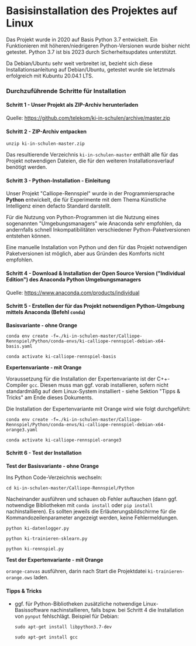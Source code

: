 # Basisinstallation des Projektes auf Linux

Das Projekt wurde in 2020 auf Basis Python 3.7 entwickelt. Ein Funktionieren mit höheren/niedrigeren Python-Versionen wurde bisher nicht getestet. Python 3.7 ist bis 2023 durch Sicherheitsupdates unterstützt.

Da Debian/Ubuntu sehr weit verbreitet ist, bezieht sich diese Installationsanleitung auf Debian/Ubuntu, getestet wurde sie letztmals erfolgreich mit Kubuntu 20.04.1 LTS.

### Durchzuführende Schritte für Installation

#### Schritt 1 - Unser Projekt als ZIP-Archiv herunterladen

Quelle: https://github.com/telekom/ki-in-schulen/archive/master.zip

#### Schritt 2 - ZIP-Archiv entpacken

  `unzip ki-in-schulen-master.zip`

  Das resultierende Verzeichnis `ki-in-schulen-master` enthält alle für das Projekt notwendigen Dateien, die für den weiteren Installationsverlauf benötigt werden.

#### Schritt 3 - Python-Installation - Einleitung

Unser Projekt "Calliope-Rennspiel" wurde in der Programmiersprache __Python__ entwickelt, die für Experimente mit dem Thema Künstliche Intelligenz einen defacto Standard darstellt.

Für die Nutzung von Python-Programmen ist die Nutzung eines sogenannten "Umgebungsmanagers" wie Anaconda sehr empfohlen, da andernfalls schnell Inkompatibilitäten verschiedener Python-Paketversionen entstehen können.

Eine manuelle Installation von Python und den für das Projekt notwendigen Paketversionen ist möglich, aber aus Gründen des Komforts nicht empfohlen.

#### Schritt 4 - Download & Installation der Open Source Version ("Individual Edition") des Anaconda Python Umgebungsmanagers

Quelle: https://www.anaconda.com/products/individual

#### Schritt 5 - Erstellen der für das Projekt notwendigen Python-Umgebung mittels Anaconda (Befehl `conda`)

__Basisvariante - ohne Orange__

`conda env create -f=./ki-in-schulen-master/Calliope-Rennspiel/Python/conda-envs/ki-calliope-rennspiel-debian-x64-basis.yaml`

`conda activate ki-calliope-rennspiel-basis`

__Expertenvariante - mit Orange__

Voraussetzung für die Installation der Expertenvariante ist der C++-Compiler `gcc`. Diesen muss man ggf. vorab installieren, sofern nicht standardmäßg auf dem Linux-System installiert - siehe Sektion "Tipps & Tricks" am Ende dieses Dokuments.

Die Installation der Expertenvariante mit Orange wird wie folgt durchgeführt:

`conda env create -f=./ki-in-schulen-master/Calliope-Rennspiel/Python/conda-envs/ki-calliope-rennspiel-debian-x64-orange3.yaml`

`conda activate ki-calliope-rennspiel-orange3`

#### Schritt 6 - Test der Installation

__Test der Basisvariante - ohne Orange__

Ins Python Code-Verzeichnis wechseln:

`cd ki-in-schulen-master/Calliope-Rennspiel/Python`

Nacheinander ausführen und schauen ob Fehler auftauchen (dann ggf. notwendige Bibliotheken mit `conda install` oder `pip install` nachinstallieren).
Es sollten jeweils die Erläuterungsbildschirme für die Kommandozeilenparameter angezeigt werden, keine Fehlermeldungen.

`python ki-datenlogger.py`

`python ki-trainieren-sklearn.py`

`python ki-rennspiel.py`

__Test der Expertenvariante - mit Orange__

`orange-canvas` ausführen, darin nach Start die Projektdatei `ki-trainieren-orange.ows` laden.

#### Tipps & Tricks

* ggf. für Python-Bibliotheken zusätzliche notwendige Linux-Basissoftware nachinstallieren, falls bspw. bei Schritt 4 die Installation von `pynput` fehlschlägt. Beispiel für Debian:

    `sudo apt-get install libpython3.7-dev`

    `sudo apt-get install gcc`

